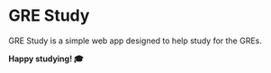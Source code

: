 # GRE Study

GRE Study is a simple web app designed to help study for the GREs.


**Happy studying! 🎓**